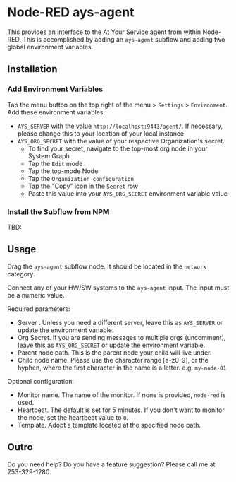 # Node-RED ays-agent

This provides an interface to the At Your Service agent from within Node-RED. This is accomplished by adding an `ays-agent` subflow and adding two global environment variables.

## Installation

### Add Environment Variables

Tap the menu button on the top right of the menu > `Settings` > `Environment`. Add these environment variables:

- `AYS_SERVER` with the value `http://localhost:9443/agent/`. If necessary, please change this to your location of your local instance
- `AYS_ORG_SECRET` with the value of your respective Organization's secret.
  - To find your secret, navigate to the top-most org node in your System Graph
  - Tap the `Edit` mode
  - Tap the top-mode Node
  - Tap the `Organization configuration`
  - Tap the "Copy" icon in the `Secret` row
  - Paste this value into your `AYS_ORG_SECRET` environment variable value

### Install the Subflow from NPM

TBD:

## Usage

Drag the `ays-agent` subflow node. It should be located in the `network` category.

Connect any of your HW/SW systems to the `ays-agent` input. The input must be a numeric value.

Required parameters:
- Server . Unless you need a different server, leave this as `AYS_SERVER` or update the environment variable.
- Org Secret. If you are sending messages to multiple orgs (uncomment),  leave this as `AYS_ORG_SECRET` or update the environment variable.
- Parent node path. This is the parent node your child will live under.
- Child node name. Please use the character range [a-z0-9], or the hyphen, where the first character in the name is a letter. e.g. `my-node-01`

Optional configuration:
- Monitor name. The name of the monitor. If none is provided, `node-red` is used.
- Heartbeat. The default is set for 5 minutes. If you don't want to monitor the node, set the heartbeat value to `0`.
- Template. Adopt a template located at the specified node path.

## Outro

Do you need help? Do you have a feature suggestion? Please call me at 253-329-1280.
